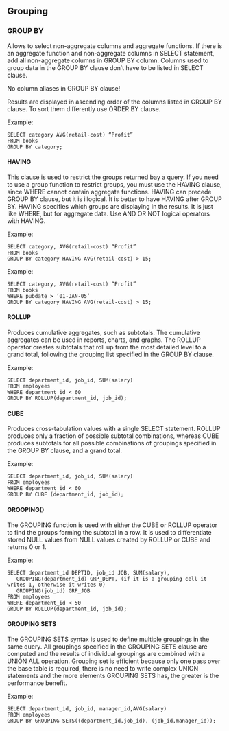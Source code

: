 ## Grouping

### GROUP BY
Allows to select non-aggregate columns and aggregate functions. If there is an aggregate function and non-aggregate columns in SELECT statement, add all non-aggregate columns in GROUP BY column.
Columns used to group data in the GROUP BY clause don’t have to be listed in SELECT clause.

No column aliases in GROUP BY clause!

Results are displayed in ascending order of the columns listed in GROUP BY clause. To sort them differently use ORDER BY clause.

Example:
```
SELECT category AVG(retail-cost) “Profit” 
FROM books 
GROUP BY category;
```

#### HAVING
This clause is used to restrict the groups returned bay a query. If you need to use a group function to restrict groups, you must use the HAVING clause, since WHERE cannot contain aggregate functions. HAVING can precede GROUP BY clause, but it is illogical. It is better to have HAVING after GROUP BY.
HAVING specifies which groups are displaying in the results.  It is just like WHERE, but for aggregate data.
Use AND OR NOT logical operators with HAVING.

Example: 
```
SELECT category, AVG(retail-cost) “Profit” 
FROM books 
GROUP BY category HAVING AVG(retail-cost) > 15;
```

Example:
```
SELECT category, AVG(retail-cost) “Profit” 
FROM books 
WHERE pubdate > ’01-JAN-05’ 
GROUP BY category HAVING AVG(retail-cost) > 15;
```

#### ROLLUP
Produces cumulative aggregates, such as subtotals. The cumulative aggregates can be used in reports, charts, and graphs. The ROLLUP operator creates subtotals that roll up from the most detailed level to a grand total, following the grouping list specified in the GROUP BY clause. 

Example:
```
SELECT department_id, job_id, SUM(salary)
FROM employees
WHERE department_id < 60
GROUP BY ROLLUP(department_id, job_id);
```

#### CUBE
Produces cross-tabulation values with a single SELECT statement. ROLLUP produces only a fraction of possible subtotal combinations, whereas CUBE produces subtotals for all possible combinations of groupings specified in the GROUP BY clause, and a grand total.

Example:
```
SELECT department_id, job_id, SUM(salary)
FROM employees
WHERE department_id < 60
GROUP BY CUBE (department_id, job_id);
```

#### GROOPING()
The GROUPING function is used with either the CUBE or ROLLUP operator to find the groups forming the subtotal in a row. It is used to differentiate stored NULL values from NULL values created by ROLLUP or CUBE and returns 0 or 1.

Example:
```
SELECT department_id DEPTID, job_id JOB, SUM(salary), 
   GROUPING(department_id) GRP_DEPT, (if it is a grouping cell it writes 1, otherwise it writes 0)
   GROUPING(job_id) GRP_JOB
FROM employees
WHERE department_id < 50
GROUP BY ROLLUP(department_id, job_id);
```

#### GROUPING SETS

The GROUPING SETS syntax is used to define multiple groupings in the same query. All groupings specified in the GROUPING SETS clause are computed and the results of individual groupings are combined with a UNION ALL operation. Grouping set is efficient because only one pass over the base table is required, there is no need to write complex UNION statements and the more elements GROUPING SETS has, the greater is the performance benefit.

Example:
```
SELECT department_id, job_id, manager_id,AVG(salary)
FROM employees
GROUP BY GROUPING SETS((department_id,job_id), (job_id,manager_id));
```
